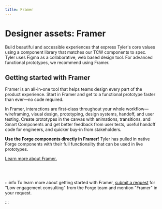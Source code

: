 ```yaml
---
title: Framer 
---
```


# Designer assets: Framer

Build beautiful and accessible experiences that express Tyler's core values using a component library that matches our TCW components to spec. Tyler uses Figma as a collaborative, web based design tool. For advanced functional prototypes, we recommend using Framer.

## Getting started with Framer

Framer is an all-in-one tool that helps teams design every part of the product experience. Start in Framer and get to a functional prototype faster than ever—no code required.

In Framer, interactions are first-class throughout your whole workflow—wireframing, visual design, prototyping, design systems, handoff, and user testing. Create prototypes in the canvas with animations, transitions, and Smart Components and get better feedback from user tests, useful handoff code for engineers, and quicker buy-in from stakeholders.

**Use the Forge components directly in Framer!** Tyler has pulled in native Forge components with their full functionality that can be used in live prototypes. 

<a href="https://www.framer.com/" target="_blank" rel="noopener noreferrer">Learn more about Framer.</a>

<br/>
<br/>

:::info
To learn more about getting started with Framer, [submit a request](/consulting/) for "Low engagement consulting" from the Forge team and mention "Framer" in your request.

:::